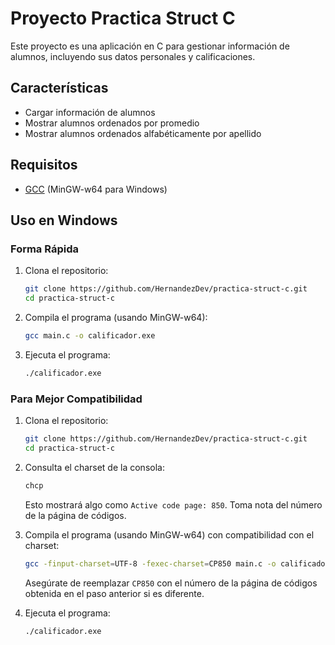 # Proyecto Practica Struct C

Este proyecto es una aplicación en C para gestionar información de alumnos, incluyendo sus datos personales y calificaciones.

## Características

- Cargar información de alumnos
- Mostrar alumnos ordenados por promedio
- Mostrar alumnos ordenados alfabéticamente por apellido

## Requisitos

- [GCC](https://gcc.gnu.org/) (MinGW-w64 para Windows)

## Uso en Windows

### Forma Rápida

1. Clona el repositorio:
    ```bash
    git clone https://github.com/HernandezDev/practica-struct-c.git
    cd practica-struct-c
    ```

2. Compila el programa (usando MinGW-w64):
    ```bash
    gcc main.c -o calificador.exe
    ```

3. Ejecuta el programa:
    ```bash
    ./calificador.exe
    ```

### Para Mejor Compatibilidad

1. Clona el repositorio:
    ```bash
    git clone https://github.com/HernandezDev/practica-struct-c.git
    cd practica-struct-c
    ```

2. Consulta el charset de la consola:
    ```bash
    chcp
    ```
    Esto mostrará algo como `Active code page: 850`. Toma nota del número de la página de códigos.

3. Compila el programa (usando MinGW-w64) con compatibilidad con el charset:
    ```bash
    gcc -finput-charset=UTF-8 -fexec-charset=CP850 main.c -o calificador.exe
    ```
    Asegúrate de reemplazar `CP850` con el número de la página de códigos obtenida en el paso anterior si es diferente.

4. Ejecuta el programa:
    ```bash
    ./calificador.exe
    ```
